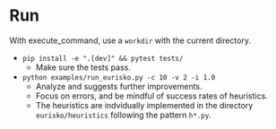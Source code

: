 # Run

With execute_command, use a `workdir` with the current directory.

- `pip install -e ".[dev]" && pytest tests/`
  - Make sure the tests pass.
- `python examples/run_eurisko.py -c 10 -v 2 -i 1.0`
  - Analyze and suggests further improvements.
  - Focus on errors, and be mindful of success rates of heuristics.
  - The heuristics are indvidually implemented in the directory `eurisko/heuristics` following the pattern `h*.py`.

